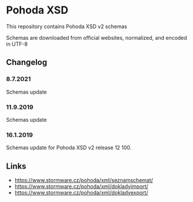 # Pohoda XSD

This repository contains Pohoda XSD v2 schemas

Schemas are downloaded from official websites, normalized, and encoded in UTF-8

## Changelog

### 8.7.2021

Schemas update

### 11.9.2019

Schemas update

### 16.1.2019

Schemas update for Pohoda XSD v2 release 12 100.

## Links

* https://www.stormware.cz/pohoda/xml/seznamschemat/
* https://www.stormware.cz/pohoda/xml/dokladyimport/
* https://www.stormware.cz/pohoda/xml/dokladyexport/
